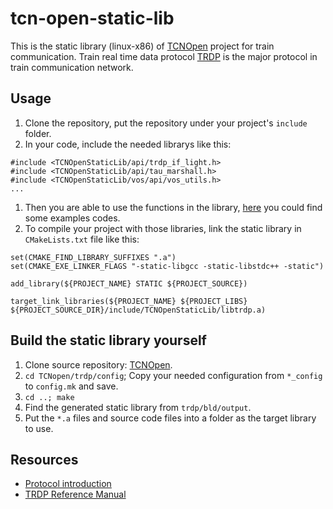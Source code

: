 # tcn-open-static-lib
This is the static library (linux-x86) of [TCNOpen](https://github.com/T12z/TCNopen) project for train communication. 
Train real time data protocol [TRDP](https://de.wikipedia.org/wiki/Train_Real_Time_Data_Protocol) is the major protocol in
train communication network.

## Usage
1. Clone the repository, put the repository under your project's `include` folder.
2. In your code, include the needed librarys like this:
```
#include <TCNOpenStaticLib/api/trdp_if_light.h>
#include <TCNOpenStaticLib/api/tau_marshall.h>
#include <TCNOpenStaticLib/vos/api/vos_utils.h>
...
```
1. Then you are able to use the functions in the library, [here](https://github.com/T12z/TCNopen/tree/master/trdp/example) you could find some examples codes.
2. To compile your project with those libraries, link the static library in `CMakeLists.txt` file like this:
```
set(CMAKE_FIND_LIBRARY_SUFFIXES ".a")
set(CMAKE_EXE_LINKER_FLAGS "-static-libgcc -static-libstdc++ -static")

add_library(${PROJECT_NAME} STATIC ${PROJECT_SOURCE})

target_link_libraries(${PROJECT_NAME} ${PROJECT_LIBS} ${PROJECT_SOURCE_DIR}/include/TCNOpenStaticLib/libtrdp.a)
```

## Build the static library yourself
1. Clone source repository: [TCNOpen](https://github.com/T12z/TCNopen).
2. `cd TCNopen/trdp/config`; Copy your needed configuration from `*_config` to `config.mk` and save.
3. `cd ..; make`
4. Find the generated static library from `trdp/bld/output`.
5. Put the `*.a` files and source code files into a folder as the target library to use.

## Resources
- [Protocol introduction](https://second.wiki/wiki/train_real_time_data_protocol)
- [TRDP Reference Manual](https://sourceforge.net/p/tcnopen/trdp/1564/tree/trunk/trdp/doc/TCN-TRDP2-D-BOM-033-xx%20-%20TRDP%20Reference%20Manual.pdf) 
